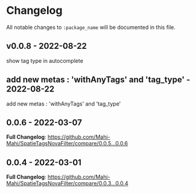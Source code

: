 # Changelog

All notable changes to `:package_name` will be documented in this file.

## v0.0.8 - 2022-08-22

show tag type in autocomplete

## add new metas : 'withAnyTags' and 'tag_type' - 2022-08-22

add new metas : 'withAnyTags' and 'tag_type'

## 0.0.6 - 2022-03-07

**Full Changelog**: https://github.com/Mahi-Mahi/SpatieTagsNovaFilter/compare/0.0.5...0.0.6

## 0.0.4 - 2022-03-01

**Full Changelog**: https://github.com/Mahi-Mahi/SpatieTagsNovaFilter/compare/0.0.3...0.0.4
